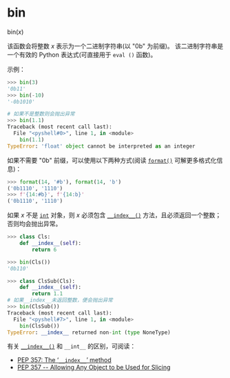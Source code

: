 # bin

bin(*x*)

该函数会将整数 *x* 表示为一个二进制字符串(以 "0b" 为前缀)。
该二进制字符串是一个有效的 Python 表达式(可直接用于 `eval ()` 函数)。

示例：

```python
>>> bin(3)
'0b11'
>>> bin(-10)
'-0b1010'

# 如果不是整数则会抛出异常
>>> bin(1.1)
Traceback (most recent call last):
  File "<pyshell#0>", line 1, in <module>
    bin(1.1)
TypeError: 'float' object cannot be interpreted as an integer
```

如果不需要 "0b" 前缀，可以使用以下两种方式(阅读 [`format()`](https://docs.python.org/3/library/functions.html#format) 可解更多格式化信息)：

```python
>>> format(14, '#b'), format(14, 'b')
('0b1110', '1110')
>>> f'{14:#b}', f'{14:b}'
('0b1110', '1110')
```

如果 *x* 不是 [`int`](https://docs.python.org/3/library/functions.html#int) 对象，则 *x* 必须包含 [`__index__()`](https://docs.python.org/3/reference/datamodel.html#object.__index__) 方法，且必须返回一个整数；否则均会抛出异常。

```python
>>> class Cls:
    def __index__(self):
        return 6

>>> bin(Cls())
'0b110'

>>> class ClsSub(Cls):
    def __index__(self):
        return 1.1
# 如果__index__未返回整数，便会抛出异常
>>> bin(ClsSub())
Traceback (most recent call last):
  File "<pyshell#7>", line 1, in <module>
    bin(ClsSub())
TypeError: __index__ returned non-int (type NoneType)
```

有关 [`__index__()`](https://docs.python.org/3/reference/datamodel.html#object.__index__) 和 `__int__` 的区别，可阅读：

- [PEP 357: The ‘`__index__`’ method](https://docs.python.org/3/whatsnew/2.5.html#pep-357-the-index-method)
- [PEP 357 -- Allowing Any Object to be Used for Slicing](https://www.python.org/dev/peps/pep-0357/)

